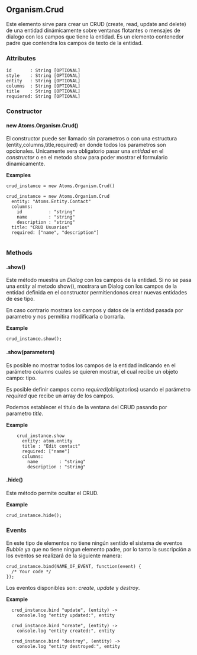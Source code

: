 ## Organism.Crud
Este elemento sirve para crear un CRUD (create, read, update and delete) de una entidad dinámicamente sobre ventanas flotantes o mensajes de dialogo con los campos que tiene la entidad. Es un elemento contenedor padre que contendra los campos de texto de la entidad.

### Attributes

```
id       : String [OPTIONAL]
style    : String [OPTIONAL]
entity   : String [OPTIONAL]
columns  : String [OPTIONAL]
title    : String [OPTIONAL]
requiered: String [OPTIONAL]
```


### Constructor

#### new Atoms.Organism.Crud()

El constructor puede ser llamado sin parametros o con una estructura (entity,columns,title,required) en donde todos los parametros son opcionales. Unicamente sera obligatorio pasar una *entidad* en el *constructor* o en el metodo *show* para poder mostrar el formulario dinamicamente.

**Examples**

```
crud_instance = new Atoms.Organism.Crud()
```

```
crud_instance = new Atoms.Organism.Crud 
  entity: "Atoms.Entity.Contact"
  columns:
    id          : "string"
    name        : "string"
    description : "string"
  title: "CRUD Usuarios"
  required: ["name", "description"]
  
```

### Methods

#### .show()
Este método muestra un *Dialog* con los campos de la entidad.
Si no se pasa una *entity* al metodo show(), mostrara un Dialog con los campos de la entidad definida en el constructor permitiendonos crear nuevas entidades de ese tipo. 

En caso contrario mostrara los campos y datos de la entidad pasada por parametro y nos permitira modificarla o borrarla.

**Example**

```
crud_instance.show();
```

#### .show(parameters)

Es posible no mostrar todos los campos de la entidad indicando en el parámetro *columns* cuales se quieren mostrar, el cual recibe un objeto campo: tipo.

Es posible definir campos como *required*(obligatorios) usando el parámetro *required* que recibe un array de los campos.

Podemos establecer el titulo de la ventana del CRUD pasando por parametro *title*.

**Example**

```
    crud_instance.show 
      entity: atom.entity
      title : "Edit contact"
      required: ["name"]
      columns:
        name        : "string"
        description : "string"
```

#### .hide()
Este método permite ocultar el CRUD.

**Example**

```
crud_instance.hide();
```


### Events

En este tipo de elementos no tiene ningún sentido el sistema de eventos *Bubble* ya que no tiene ningun elemento padre, por lo tanto la suscripción a los eventos se realizará de la siguiente manera:

```
crud_instance.bind(NAME_OF_EVENT, function(event) {
  /* Your code */
});
```
Los eventos disponibles son: *create*, *update* y *destroy*.

**Example**

```
  crud_instance.bind "update", (entity) ->
    console.log "entity updated:", entity

  crud_instance.bind "create", (entity) ->
    console.log "entity created:", entity
  
  crud_instance.bind "destroy", (entity) ->
    console.log "entity destroyed:", entity
```
